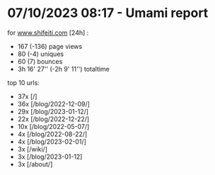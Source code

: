 # 07/10/2023 08:17 - Umami report
for www.shifeiti.com [24h] :

 - 167 (-136) page views
 - 80 (-4) uniques
 - 60 (7) bounces
 - 3h 16' 27'' (-2h 9' 11'') totaltime


top 10 urls:
 - 37x [/]
 - 36x [/blog/2022-12-09/]
 - 29x [/blog/2023-01-12/]
 - 22x [/blog/2022-12-22/]
 - 10x [/blog/2022-05-07/]
 - 4x [/blog/2022-08-22/]
 - 4x [/blog/2023-02-01/]
 - 3x [/wiki/]
 - 3x [/blog/2023-01-12]
 - 3x [/about/]


